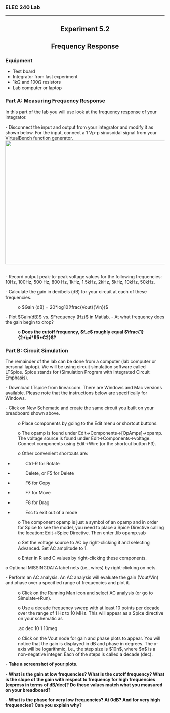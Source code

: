 
<h3>ELEC 240 Lab<hr></h3>


<center>
<h2>
Experiment 5.2
</h2>
<h2>
Frequency Response
</h2>
</center>
<h3>
    Equipment
</h3>
<ul>
<li>Test board
<li>    Integrator from last experiment
<li>    1k&#8486; and 100&#8486; resistors
<li> Lab computer or laptop

</ul>
<h3>
    Part A: Measuring Frequency Response
</h3>
<p>
   In this part of the lab you will use look at the frequency response of your integrator.
</p>
<p>
    - Disconnect the input and output from your integrator and modify it as shown below. For the input, connect a 1 Vp-p  sinusoidal signal from your VirtualBench function generator.
    <br/>
    <img width="559" height="391" src="../figs/spiceintegrator.png"/>
    <br/>
    <br/>
</p>
<p>
- Record output peak-to-peak voltage values for the following frequencies: 10Hz, 100Hz, 500 Hz, 800 Hz, 1kHz, 1.5kHz, 2kHz, 5kHz, 10kHz, 50kHz.</p>
<p>
- Calculate the gain in decibels (dB) for your circuit at each of these frequencies.
</p>
<DT>
<DD><p>
o $Gain (dB) = 20*log10(\frac{Vout}{Vin})$
</p></DD>
<p>
- Plot $Gain(dB)$ vs. $Frequency (Hz)$ in Matlab.
- At what frequency does the gain begin to drop?
<DD>o	<strong> Does the cutoff frequency, $f_c$ roughly equal $\frac{1}{2*\pi*R5*C2}$?</strong>  </DD>
</p>
<p>
<h3>
    Part B: Circuit Simulation
</h3>
<p>The remainder of the lab can be done from a computer (lab computer or personal laptop). We will be using circuit simulation software called LTSpice. Spice stands for (Simulation Program with Integrated Circuit Emphasis). </p>
<p>- Download LTspice from linear.com.  There are Windows and Mac versions available.  Please note that the instructions below are specifically for Windows. </p>
<p>- Click on New Schematic and create the same circuit you built on your breadboard shown above.</p>
<DD><p>o	Place components by going to the Edit menu or shortcut buttons.</p></DD>
<DD><p>o	The opamp is found under Edit->Components->[OpAmps]->opamp. The voltage source is found under Edit->Components->voltage. Connect components using Edit->Wire (or the shortcut button F3).</p></DD>
<DD><p>o	Other convenient shortcuts are:</p></DD>
<ul><li><DD> Ctrl-R for Rotate</p></DD>
<li><DD> Delete, or F5 for Delete</p></DD>
<li><DD> F6 for Copy</p></DD>
<li><DD> F7 for Move</p></DD>
<li><DD> F8 for Drag</p></DD>
<li><DD> Esc to exit out of a mode</p></DD></ul>
<DD><p>o	The component opamp is just a symbol of an opamp and in order for Spice to see the model, you need to place a Spice Directive calling the location: Edit->Spice Directive. Then enter .lib opamp.sub</p></DD>
<DD><p>o	Set the voltage source  to AC by right-clicking it and selecting Advanced. Set AC amplitude to 1.</p></DD>
<DD><p>o	Enter in R and C values by right-clicking these components.</p></DD>
<p>o	Optional MISSINGDATA label nets (i.e., wires) by right-clicking on nets.</p>
<p>-	Perform an AC analysis. An AC analysis will evaluate the gain (Vout/Vin) and phase over a specified range of frequencies and plot it.</p>
<DD><p>o	Click on the Running Man icon and select AC analysis (or go to Simulate->Run).</p></DD>
<DD><p>o	Use a decade frequency sweep with at least 10 points per decade over the range of 1 Hz to 10 MHz. This will appear as a Spice directive on your schematic as </p></DD>
<DD><p>.ac dec 10 1 10meg</p></DD>
<DD><p>o	Click on the Vout node for gain and phase plots to appear. You will notice that the gain is displayed in dB and phase in degrees. The x-axis will be logarithmic, i.e., the step size is $10n$, where $n$ is a non-negative integer.  Each of the steps is called a decade (dec).</p></DD>
<p>- <strong>Take a screenshot of your plots.</p></strong></DD>
<p>	- <strong>What is the gain at low frequencies? What is the cutoff frequency? What is the slope of the gain with respect to frequency for high frequencies (express in terms of dB/dec)? Do these values match what you measured on your breadboard?</strong></p></DD>
<p>	- <strong>What is the phase for very low frequencies? At 0dB? And for very high frequencies? Can you explain why?</strong></p></DD>

</DT>

